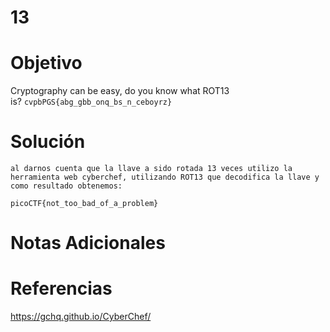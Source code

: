 # 13
# Objetivo
Cryptography can be easy, do you know what ROT13 is? `cvpbPGS{abg_gbb_onq_bs_n_ceboyrz}`
# Solución
```
al darnos cuenta que la llave a sido rotada 13 veces utilizo la herramienta web cyberchef, utilizando ROT13 que decodifica la llave y como resultado obtenemos:

picoCTF{not_too_bad_of_a_problem}

```
# Notas Adicionales

# Referencias
https://gchq.github.io/CyberChef/